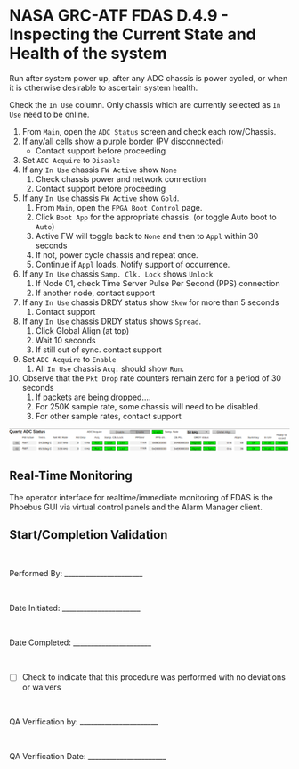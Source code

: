 # NASA GRC-ATF FDAS D.4.9 - Inspecting the Current State and Health of the system

Run after system power up, after any ADC chassis is power cycled,
or when it is otherwise desirable to ascertain system health.

Check the `In Use` column.
Only chassis which are currently selected as `In Use` need to be online.

1. From `Main`, open the `ADC Status` screen and check each row/Chassis.
1. If any/all cells show a purple border (PV disconnected)
    - Contact support before proceeding
1. Set `ADC Acquire` to `Disable`
1. If any `In Use` chassis `FW Active` show `None`
    1. Check chassis power and network connection
    1. Contact support before proceeding
1. If any `In Use` chassis `FW Active` show `Gold`.
    1. From `Main`, open the `FPGA Boot Control` page.
    1. Click `Boot App` for the appropriate chassis.  (or toggle Auto boot to `Auto`)
    1. Active FW will toggle back to `None` and then to `Appl` within 30 seconds
    1. If not, power cycle chassis and repeat once.
    1. Continue if `Appl` loads.  Notify support of occurrence.
1. If any `In Use` chassis `Samp. Clk. Lock` shows `Unlock`
    1. If Node 01, check Time Server Pulse Per Second (PPS) connection
    1. If another node, contact support
1. If any `In Use` chassis DRDY status show `Skew` for more than 5 seconds
    1. Contact support
1. If any `In Use` chassis DRDY status shows `Spread`.
    1. Click Global Align (at top)
    1. Wait 10 seconds
    1. If still out of sync. contact support
1. Set `ADC Acquire` to `Enable`
    1. All `In Use` chassis `Acq.` should show `Run`.
1. Observe that the `Pkt Drop` rate counters remain zero for a period of 30 seconds
    1. If packets are being dropped....
    1. For 250K sample rate, some chassis will need to be disabled.
    1. For other sample rates, contact support

![Quartz ADC Status](image/adc-status.png)

## Real-Time Monitoring
The operator interface for realtime/immediate monitoring of FDAS is the Phoebus GUI via virtual control panels and the Alarm Manager client.

## Start/Completion Validation

<br/>

Performed By: ______________________

<br/>

Date Initiated: ______________________

<br/>

Date Completed: ______________________

<br/>

- [ ] Check to indicate that this procedure was performed with no deviations or waivers

<br/>

QA Verification by: ______________________

<br/>

QA Verification Date: ______________________
